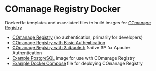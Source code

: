 # COmanage Registry Docker

Dockerfile templates and associated files to 
build images for 
[COmanage Registry](https://spaces.internet2.edu/display/COmanage/Home).

* [COmanage Registry](comanage-registry/README.md) (no authentication, primarily for developers)
* [COmanage Registry with Basic Authentication](comanage-registry-basic-auth/README.md)
* [COmanage Registry with Shibboleth](comanage-registry-shibboleth-sp/README.md) Native SP for Apache Authentication
* [Example PostgreSQL](comanage-registry-postgres/README.md) image for use with COmanage Registry
* [Example Docker Compose](compose/README.md) file for deploying COmanage Registry
